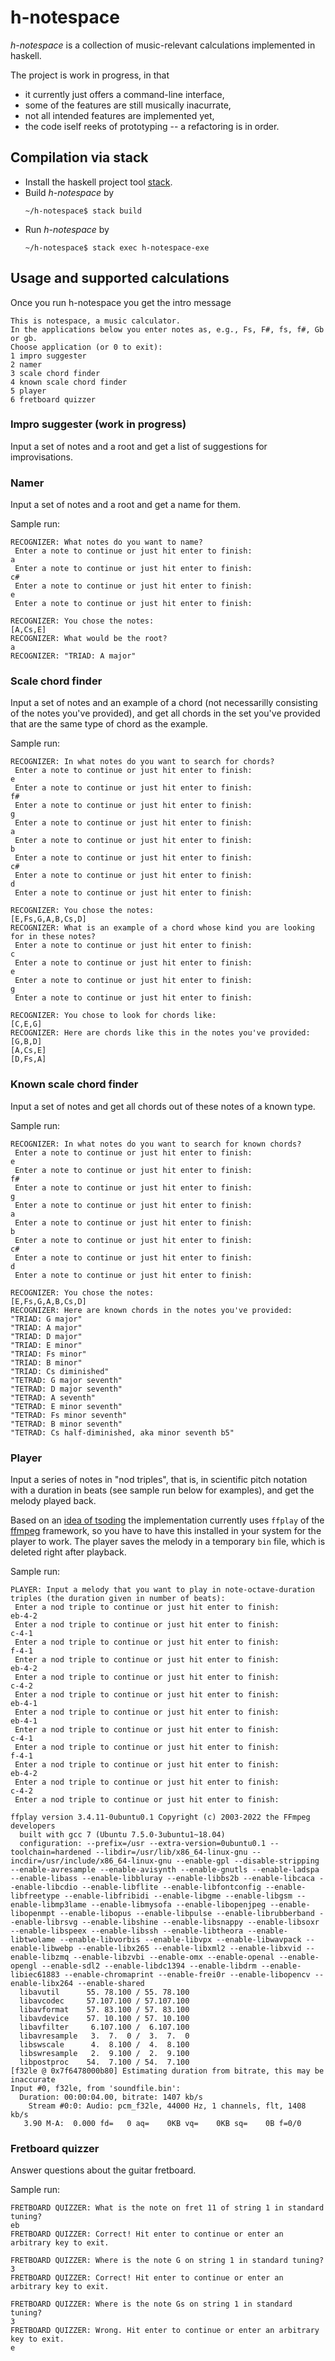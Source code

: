# h-notespace

_h-notespace_ is a collection of music-relevant calculations implemented in haskell.

The project is work in progress, in that
- it currently just offers a command-line interface,
- some of the features are still musically inacurrate,
- not all intended features are implemented yet,
- the code iself reeks of prototyping -- a refactoring is in order.


## Compilation via stack

- Install the haskell project tool [stack](https://docs.haskellstack.org/en/stable/).
- Build _h-notespace_ by 
    ```shell
    ~/h-notespace$ stack build
    ```  
- Run _h-notespace_ by  
    ```shell
    ~/h-notespace$ stack exec h-notespace-exe
    ```  

## Usage and supported calculations

Once you run h-notespace you get the intro message
```
This is notespace, a music calculator.
In the applications below you enter notes as, e.g., Fs, F#, fs, f#, Gb or gb.
Choose application (or 0 to exit):
1 impro suggester
2 namer
3 scale chord finder
4 known scale chord finder
5 player
6 fretboard quizzer
```

### Impro suggester (work in progress)

Input a set of notes and a root and get a list of suggestions for improvisations.

### Namer

Input a set of notes and a root and get a name for them.

Sample run:
```
RECOGNIZER: What notes do you want to name?
 Enter a note to continue or just hit enter to finish:
a
 Enter a note to continue or just hit enter to finish:
c#
 Enter a note to continue or just hit enter to finish:
e
 Enter a note to continue or just hit enter to finish:

RECOGNIZER: You chose the notes:
[A,Cs,E]
RECOGNIZER: What would be the root?
a
RECOGNIZER: "TRIAD: A major"
```

### Scale chord finder

Input a set of notes and an example of a chord (not necessarilly consisting of the notes you've provided), and get all chords in the set you've provided that are the same type of chord as the example.

Sample run:
```
RECOGNIZER: In what notes do you want to search for chords?
 Enter a note to continue or just hit enter to finish:
e
 Enter a note to continue or just hit enter to finish:
f#
 Enter a note to continue or just hit enter to finish:
g
 Enter a note to continue or just hit enter to finish:
a
 Enter a note to continue or just hit enter to finish:
b
 Enter a note to continue or just hit enter to finish:
c#
 Enter a note to continue or just hit enter to finish:
d
 Enter a note to continue or just hit enter to finish:

RECOGNIZER: You chose the notes:
[E,Fs,G,A,B,Cs,D]
RECOGNIZER: What is an example of a chord whose kind you are looking for in these notes?
 Enter a note to continue or just hit enter to finish:
c
 Enter a note to continue or just hit enter to finish:
e
 Enter a note to continue or just hit enter to finish:
g
 Enter a note to continue or just hit enter to finish:

RECOGNIZER: You chose to look for chords like:
[C,E,G]
RECOGNIZER: Here are chords like this in the notes you've provided:
[G,B,D]
[A,Cs,E]
[D,Fs,A]
```

### Known scale chord finder

Input a set of notes and get all chords out of these notes of a known type.

Sample run:
```
RECOGNIZER: In what notes do you want to search for known chords?
 Enter a note to continue or just hit enter to finish:
e
 Enter a note to continue or just hit enter to finish:
f#
 Enter a note to continue or just hit enter to finish:
g
 Enter a note to continue or just hit enter to finish:
a
 Enter a note to continue or just hit enter to finish:
b
 Enter a note to continue or just hit enter to finish:
c#
 Enter a note to continue or just hit enter to finish:
d
 Enter a note to continue or just hit enter to finish:

RECOGNIZER: You chose the notes:
[E,Fs,G,A,B,Cs,D]
RECOGNIZER: Here are known chords in the notes you've provided:
"TRIAD: G major"
"TRIAD: A major"
"TRIAD: D major"
"TRIAD: E minor"
"TRIAD: Fs minor"
"TRIAD: B minor"
"TRIAD: Cs diminished"
"TETRAD: G major seventh"
"TETRAD: D major seventh"
"TETRAD: A seventh"
"TETRAD: E minor seventh"
"TETRAD: Fs minor seventh"
"TETRAD: B minor seventh"
"TETRAD: Cs half-diminished, aka minor seventh b5"
```

### Player

Input a series of notes in "nod triples", that is, in scientific pitch notation with a duration in beats (see sample run below for examples), and get the melody played back.

Based on an [idea of tsoding](https://github.com/tsoding/haskell-music/) the implementation currently uses `ffplay` of the [ffmpeg](https://ffmpeg.org/) framework, so you have to have this installed in your system for the player to work. The player saves the melody in a temporary `bin` file, which is deleted right after playback.

Sample run:
```
PLAYER: Input a melody that you want to play in note-octave-duration triples (the duration given in number of beats):
 Enter a nod triple to continue or just hit enter to finish:
eb-4-2
 Enter a nod triple to continue or just hit enter to finish:
c-4-1
 Enter a nod triple to continue or just hit enter to finish:
f-4-1
 Enter a nod triple to continue or just hit enter to finish:
eb-4-2
 Enter a nod triple to continue or just hit enter to finish:
c-4-2
 Enter a nod triple to continue or just hit enter to finish:
eb-4-1
 Enter a nod triple to continue or just hit enter to finish:
eb-4-1
 Enter a nod triple to continue or just hit enter to finish:
c-4-1
 Enter a nod triple to continue or just hit enter to finish:
f-4-1
 Enter a nod triple to continue or just hit enter to finish:
eb-4-2
 Enter a nod triple to continue or just hit enter to finish:
c-4-2
 Enter a nod triple to continue or just hit enter to finish:

ffplay version 3.4.11-0ubuntu0.1 Copyright (c) 2003-2022 the FFmpeg developers
  built with gcc 7 (Ubuntu 7.5.0-3ubuntu1~18.04)
  configuration: --prefix=/usr --extra-version=0ubuntu0.1 --toolchain=hardened --libdir=/usr/lib/x86_64-linux-gnu --incdir=/usr/include/x86_64-linux-gnu --enable-gpl --disable-stripping --enable-avresample --enable-avisynth --enable-gnutls --enable-ladspa --enable-libass --enable-libbluray --enable-libbs2b --enable-libcaca --enable-libcdio --enable-libflite --enable-libfontconfig --enable-libfreetype --enable-libfribidi --enable-libgme --enable-libgsm --enable-libmp3lame --enable-libmysofa --enable-libopenjpeg --enable-libopenmpt --enable-libopus --enable-libpulse --enable-librubberband --enable-librsvg --enable-libshine --enable-libsnappy --enable-libsoxr --enable-libspeex --enable-libssh --enable-libtheora --enable-libtwolame --enable-libvorbis --enable-libvpx --enable-libwavpack --enable-libwebp --enable-libx265 --enable-libxml2 --enable-libxvid --enable-libzmq --enable-libzvbi --enable-omx --enable-openal --enable-opengl --enable-sdl2 --enable-libdc1394 --enable-libdrm --enable-libiec61883 --enable-chromaprint --enable-frei0r --enable-libopencv --enable-libx264 --enable-shared
  libavutil      55. 78.100 / 55. 78.100
  libavcodec     57.107.100 / 57.107.100
  libavformat    57. 83.100 / 57. 83.100
  libavdevice    57. 10.100 / 57. 10.100
  libavfilter     6.107.100 /  6.107.100
  libavresample   3.  7.  0 /  3.  7.  0
  libswscale      4.  8.100 /  4.  8.100
  libswresample   2.  9.100 /  2.  9.100
  libpostproc    54.  7.100 / 54.  7.100
[f32le @ 0x7f6478000b80] Estimating duration from bitrate, this may be inaccurate
Input #0, f32le, from 'soundfile.bin':
  Duration: 00:00:04.00, bitrate: 1407 kb/s
    Stream #0:0: Audio: pcm_f32le, 44000 Hz, 1 channels, flt, 1408 kb/s
   3.90 M-A:  0.000 fd=   0 aq=    0KB vq=    0KB sq=    0B f=0/0
```

### Fretboard quizzer

Answer questions about the guitar fretboard.

Sample run:
```
FRETBOARD QUIZZER: What is the note on fret 11 of string 1 in standard tuning?
eb
FRETBOARD QUIZZER: Correct! Hit enter to continue or enter an arbitrary key to exit.

FRETBOARD QUIZZER: Where is the note G on string 1 in standard tuning?
3
FRETBOARD QUIZZER: Correct! Hit enter to continue or enter an arbitrary key to exit.

FRETBOARD QUIZZER: Where is the note Gs on string 1 in standard tuning?
3
FRETBOARD QUIZZER: Wrong. Hit enter to continue or enter an arbitrary key to exit.
e
```